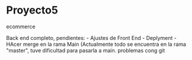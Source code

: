 # Proyecto5
ecommerce


Back end completo, pendientes:
        - Ajustes de Front End
        - Deplyment
        - HAcer merge en la rama Main (Actualmente todo se encuentra en la rama "master", tuve dificultad para pasarla a main. problemas cong git
        
